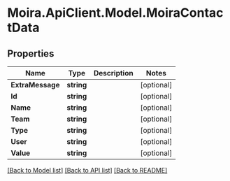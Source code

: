 # Moira.ApiClient.Model.MoiraContactData

## Properties

Name | Type | Description | Notes
------------ | ------------- | ------------- | -------------
**ExtraMessage** | **string** |  | [optional] 
**Id** | **string** |  | [optional] 
**Name** | **string** |  | [optional] 
**Team** | **string** |  | [optional] 
**Type** | **string** |  | [optional] 
**User** | **string** |  | [optional] 
**Value** | **string** |  | [optional] 

[[Back to Model list]](../../README.md#documentation-for-models) [[Back to API list]](../../README.md#documentation-for-api-endpoints) [[Back to README]](../../README.md)

